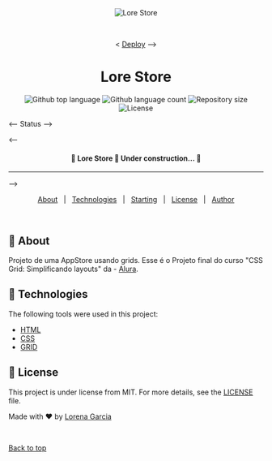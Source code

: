 <div align="center" id="top"> 
  <img src="assets/img/LoreStore" alt="Lore Store" />

  &#xa0;

  < <a href="https://lore-store.vercel.app/">Deploy</a> -->
</div>

<h1 align="center">Lore Store</h1>

<p align="center">
  <img alt="Github top language" src="https://img.shields.io/github/languages/top/loresgarcia/lore-store?color=56BEB8">

  <img alt="Github language count" src="https://img.shields.io/github/languages/count/loresgarcia/lore-store?color=56BEB8">

  <img alt="Repository size" src="https://img.shields.io/github/repo-size/loresgarcia/lore-store?color=56BEB8">

  <img alt="License" src="https://img.shields.io/github/license/loresgarcia/lore-store?color=56BEB8">

  <!-- <img alt="Github issues" src="https://img.shields.io/github/issues/{{YOUR_GITHUB_USERNAME}}/lore-store?color=56BEB8" /> -->

  <!-- <img alt="Github forks" src="https://img.shields.io/github/forks/{{YOUR_GITHUB_USERNAME}}/lore-store?color=56BEB8" /> -->

  <!-- <img alt="Github stars" src="https://img.shields.io/github/stars/{{YOUR_GITHUB_USERNAME}}/lore-store?color=56BEB8" /> -->
</p>

<-- Status -->

<-- <h4 align="center"> 
	🚧  Lore Store 🚀 Under construction...  🚧
</h4> 

<hr> -->

<p align="center">
  <a href="#dart-about">About</a> &#xa0; | &#xa0; 
  <a href="#rocket-technologies">Technologies</a> &#xa0; | &#xa0;
  <a href="#checkered_flag-starting">Starting</a> &#xa0; | &#xa0;
  <a href="#memo-license">License</a> &#xa0; | &#xa0;
  <a href="https://github.com/loresgarcia" target="_blank">Author</a>
</p>

<br>

## :dart: About ##

Projeto de uma AppStore usando grids.
Esse é o Projeto final do curso "CSS Grid: Simplificando layouts" da - [Alura](https://cursos.alura.com.br/course/css-grid-layout).


## :rocket: Technologies ##

The following tools were used in this project:

- [HTML](https://developer.mozilla.org/pt-BR/docs/Web/HTML)
- [CSS](https://developer.mozilla.org/pt-BR/docs/Web/CSS)
- [GRID](https://developer.mozilla.org/pt-BR/docs/Web/CSS/CSS_Grid_Layout/Basic_Concepts_of_Grid_Layout)



## :memo: License ##

This project is under license from MIT. For more details, see the [LICENSE](LICENSE.md) file.


Made with :heart: by <a href="https://github.com/loresgarcia" target="_blank">Lorena Garcia</a>

&#xa0;

<a href="#top">Back to top</a>
